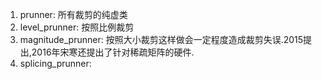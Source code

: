 1. prunner: 所有裁剪的纯虚类
2. level_prunner: 按照比例裁剪
3. magnitude_prunner: 按照大小裁剪这样做会一定程度造成裁剪失误.2015提出,2016年宋寒还提出了针对稀疏矩阵的硬件.
4. splicing_prunner: 
